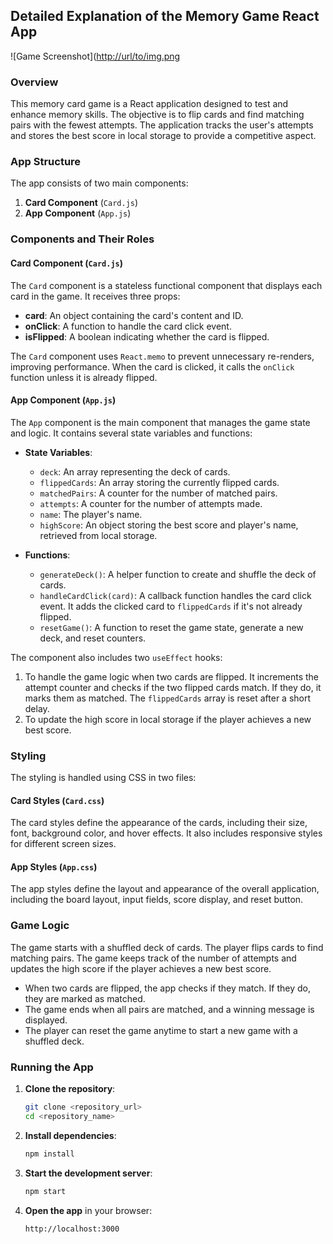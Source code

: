## Detailed Explanation of the Memory Game React App

![Game Screenshot]([http://url/to/img.png](https://github.com/inikhilkedia/React-Memory-Game/blob/main/React%20Memory%20Game%20Screenshot.png])

### Overview

This memory card game is a React application designed to test and enhance memory skills. The objective is to flip cards and find matching pairs with the fewest attempts. The application tracks the user's attempts and stores the best score in local storage to provide a competitive aspect.

### App Structure

The app consists of two main components:

1. **Card Component** (`Card.js`)
2. **App Component** (`App.js`)

### Components and Their Roles

#### Card Component (`Card.js`)

The `Card` component is a stateless functional component that displays each card in the game. It receives three props:

- **card**: An object containing the card's content and ID.
- **onClick**: A function to handle the card click event.
- **isFlipped**: A boolean indicating whether the card is flipped.

The `Card` component uses `React.memo` to prevent unnecessary re-renders, improving performance. When the card is clicked, it calls the `onClick` function unless it is already flipped.

#### App Component (`App.js`)

The `App` component is the main component that manages the game state and logic. It contains several state variables and functions:

- **State Variables**:
  - `deck`: An array representing the deck of cards.
  - `flippedCards`: An array storing the currently flipped cards.
  - `matchedPairs`: A counter for the number of matched pairs.
  - `attempts`: A counter for the number of attempts made.
  - `name`: The player's name.
  - `highScore`: An object storing the best score and player's name, retrieved from local storage.

- **Functions**:
  - `generateDeck()`: A helper function to create and shuffle the deck of cards.
  - `handleCardClick(card)`: A callback function handles the card click event. It adds the clicked card to `flippedCards` if it's not already flipped.
  - `resetGame()`: A function to reset the game state, generate a new deck, and reset counters.

The component also includes two `useEffect` hooks:

1. To handle the game logic when two cards are flipped. It increments the attempt counter and checks if the two flipped cards match. If they do, it marks them as matched. The `flippedCards` array is reset after a short delay.
2. To update the high score in local storage if the player achieves a new best score.

### Styling

The styling is handled using CSS in two files:

#### Card Styles (`Card.css`)

The card styles define the appearance of the cards, including their size, font, background color, and hover effects. It also includes responsive styles for different screen sizes.

#### App Styles (`App.css`)

The app styles define the layout and appearance of the overall application, including the board layout, input fields, score display, and reset button.

### Game Logic

The game starts with a shuffled deck of cards. The player flips cards to find matching pairs. The game keeps track of the number of attempts and updates the high score if the player achieves a new best score.

- When two cards are flipped, the app checks if they match. If they do, they are marked as matched.
- The game ends when all pairs are matched, and a winning message is displayed.
- The player can reset the game anytime to start a new game with a shuffled deck.

### Running the App

1. **Clone the repository**:
   ```bash
   git clone <repository_url>
   cd <repository_name>
   ```

2. **Install dependencies**:
   ```bash
   npm install
   ```

3. **Start the development server**:
   ```bash
   npm start
   ```

4. **Open the app** in your browser:
   ```
   http://localhost:3000
   ```
